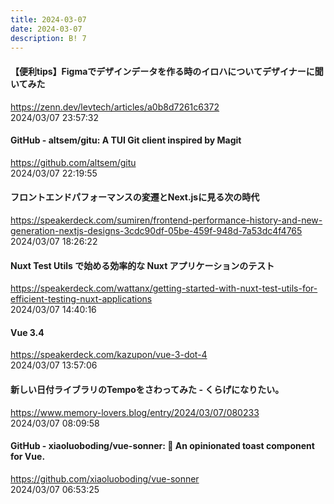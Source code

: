 ```yaml
---
title: 2024-03-07
date: 2024-03-07
description: B! 7
---
```


#### 【便利tips】Figmaでデザインデータを作る時のイロハについてデザイナーに聞いてみた
https://zenn.dev/levtech/articles/a0b8d7261c6372<br>
2024/03/07 23:57:32<br>


#### GitHub - altsem/gitu: A TUI Git client inspired by Magit
https://github.com/altsem/gitu<br>
2024/03/07 22:19:55<br>


#### フロントエンドパフォーマンスの変遷とNext.jsに見る次の時代
https://speakerdeck.com/sumiren/frontend-performance-history-and-new-generation-nextjs-designs-3cdc90df-05be-459f-948d-7a53dc4f4765<br>
2024/03/07 18:26:22<br>


#### Nuxt Test Utils で始める効率的な Nuxt アプリケーションのテスト
https://speakerdeck.com/wattanx/getting-started-with-nuxt-test-utils-for-efficient-testing-nuxt-applications<br>
2024/03/07 14:40:16<br>


#### Vue 3.4
https://speakerdeck.com/kazupon/vue-3-dot-4<br>
2024/03/07 13:57:06<br>


#### 新しい日付ライブラリのTempoをさわってみた - くらげになりたい。
https://www.memory-lovers.blog/entry/2024/03/07/080233<br>
2024/03/07 08:09:58<br>


#### GitHub - xiaoluoboding/vue-sonner: 🔔 An opinionated toast component for Vue.
https://github.com/xiaoluoboding/vue-sonner<br>
2024/03/07 06:53:25<br>


